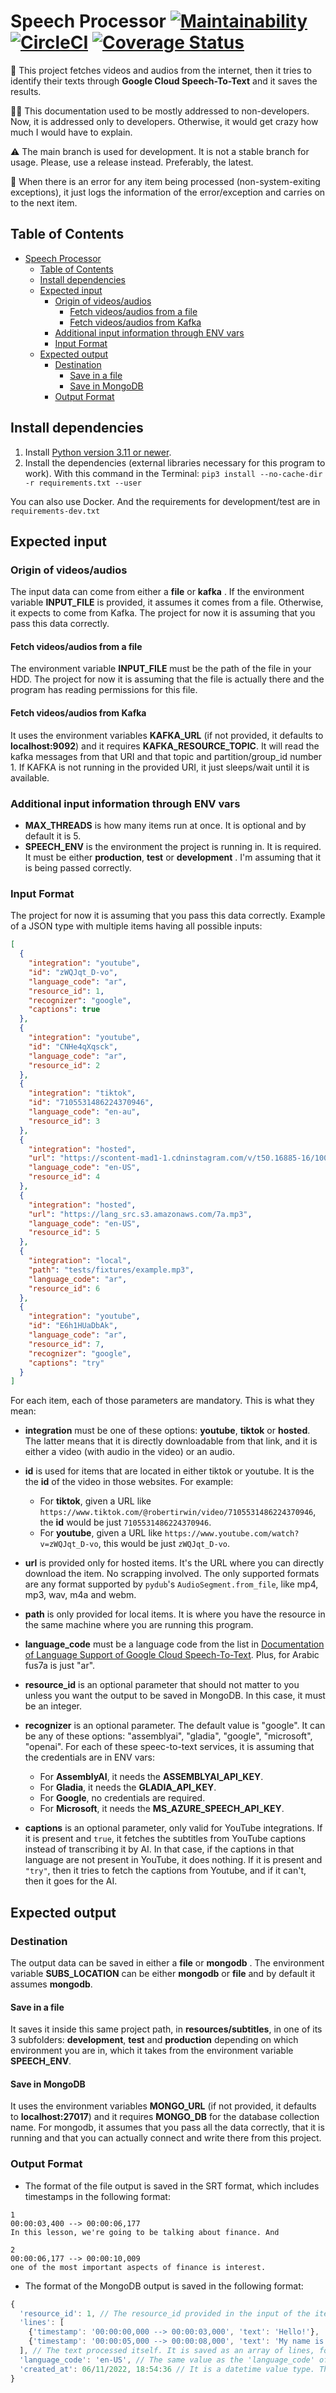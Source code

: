 # Speech Processor [![Maintainability](https://api.codeclimate.com/v1/badges/152b7d7c3208b39b8b0a/maintainability)](https://codeclimate.com/github/Martouta/speech_processor/maintainability) [![CircleCI](https://circleci.com/gh/Martouta/speech_processor.svg?style=svg)](https://app.circleci.com/pipelines/github/Martouta/speech_processor) [![Coverage Status](https://coveralls.io/repos/github/Martouta/speech_processor/badge.svg?branch=main)](https://coveralls.io/github/Martouta/speech_processor?branch=main)

📗 This project fetches videos and audios from the internet, then it tries to identify their texts through __Google Cloud Speech-To-Text__ and it saves the results.

🧑‍💻 This documentation used to be mostly addressed to non-developers. Now, it is addressed only to developers. Otherwise, it would get crazy how much I would have to explain.

⚠️ The main branch is used for development. It is not a stable branch for usage.
Please, use a release instead. Preferably, the latest.

🐞 When there is an error for any item being processed (non-system-exiting exceptions), it just logs the information of the error/exception and carries on to the next item.

## Table of Contents

- [Speech Processor](#speech-processor)
  - [Table of Contents](#table-of-contents)
  - [Install dependencies](#install-dependencies)
  - [Expected input](#expected-input)
    - [Origin of videos/audios](#origin-of-videos-audios)
      - [Fetch videos/audios from a file](#fetch-videos-audios-from-a-file)
      - [Fetch videos/audios from Kafka](#fetch-videos-audios-from-kafka)
    - [Additional input information through ENV vars](#additional-input-information-through-env-vars)
    - [Input Format](#input-format)
  - [Expected output](#expected-output)
    - [Destination](#destination)
      - [Save in a file](#save-in-a-file)
      - [Save in MongoDB](#save-in-mongodb)
    - [Output Format](#output-format)

## Install dependencies

1. Install [Python version 3.11 or newer](https://www.python.org/downloads/).
2. Install the dependencies (external libraries necessary for this program to work). With this command in the Terminal:
`pip3 install --no-cache-dir -r requirements.txt --user`

You can also use Docker. And the requirements for development/test are in `requirements-dev.txt`

## Expected input

### Origin of videos/audios

The input data can come from either a __file__ or __kafka__ . If the environment variable __INPUT_FILE__ is provided, it assumes it comes from a file. Otherwise, it expects to come from Kafka.
The project for now it is assuming that you pass this data correctly.

#### Fetch videos/audios from a file

The environment variable __INPUT_FILE__ must be the path of the file in your HDD.
The project for now it is assuming that the file is actually there and the program has reading permissions for this file.

#### Fetch videos/audios from Kafka

It uses the environment variables __KAFKA_URL__ (if not provided, it defaults to __localhost:9092__) and it requires __KAFKA_RESOURCE_TOPIC__.
It will read the kafka messages from that URI and that topic and partition/group_id number 1.
If KAFKA is not running in the provided URI, it just sleeps/wait until it is available.

### Additional input information through ENV vars

- __MAX_THREADS__ is how many items run at once. It is optional and by default it is 5.
- __SPEECH_ENV__ is the environment the project is running in. It is required. It must be either __production__, __test__ or __development__ . I'm assuming that it is being passed correctly.

### Input Format

The project for now it is assuming that you pass this data correctly.
Example of a JSON type with multiple items having all possible inputs:

```json
[
  {
    "integration": "youtube",
    "id": "zWQJqt_D-vo",
    "language_code": "ar",
    "resource_id": 1,
    "recognizer": "google",
    "captions": true
  },
  {
    "integration": "youtube",
    "id": "CNHe4qXqsck",
    "language_code": "ar",
    "resource_id": 2
  },
  {
    "integration": "tiktok",
    "id": "7105531486224370946",
    "language_code": "en-au",
    "resource_id": 3
  },
  {
    "integration": "hosted",
    "url": "https://scontent-mad1-1.cdninstagram.com/v/t50.16885-16/10000000_4897336923689152_6953647669213471758_n.mp4?efg=eyJ2ZW5jb2RlX3RhZyI6InZ0c192b2RfdXJsZ2VuLjEyODAuaWd0di5iYXNlbGluZSIsInFlX2dyb3VwcyI6IltcImlnX3dlYl9kZWxpdmVyeV92dHNfb3RmXCJdIn0&_nc_ht=scontent-mad1-1.cdninstagram.com&_nc_cat=104&_nc_ohc=OfiUjon4e6AAX8fa1iX&edm=ALQROFkBAAAA&vs=504042498033080_1629363706&_nc_vs=HBksFQAYJEdJQ1dtQURBa0s0YkdtWVJBQTRrc1pDMlVZQmdidlZCQUFBRhUAAsgBABUAGCRHSS1IaXhDdlJKbUlTdHdLQUNYaDgzbUpqb1JWYnZWQkFBQUYVAgLIAQAoABgAGwGIB3VzZV9vaWwBMRUAACbwmrGErMDmPxUCKAJDMywXQFeRBiTdLxsYEmRhc2hfYmFzZWxpbmVfMV92MREAdewHAA%3D%3D&ccb=7-5&oe=62AC1A5F&oh=00_AT9ijqEfW1SCDHUqt3KK79FNnZmlzE9lqGMEegg35y58VQ&_nc_sid=30a2ef",
    "language_code": "en-US",
    "resource_id": 4
  },
  {
    "integration": "hosted",
    "url": "https://lang_src.s3.amazonaws.com/7a.mp3",
    "language_code": "en-US",
    "resource_id": 5
  },
  {
    "integration": "local",
    "path": "tests/fixtures/example.mp3",
    "language_code": "ar",
    "resource_id": 6
  },
  {
    "integration": "youtube",
    "id": "E6h1HUaDbAk",
    "language_code": "ar",
    "resource_id": 7,
    "recognizer": "google",
    "captions": "try"
  }
]
```

For each item, each of those parameters are mandatory. This is what they mean:

- __integration__ must be one of these options: __youtube__, __tiktok__ or __hosted__. The latter means that it is directly downloadable from that link, and it is either a video (with audio in the video) or an audio.

- __id__ is used for items that are located in either tiktok or youtube. It is the the __id__ of the video in those websites. For example:
  - For __tiktok__, given a URL like `https://www.tiktok.com/@robertirwin/video/7105531486224370946`, the __id__ would be just `7105531486224370946`.
  - For __youtube__, given a URL like `https://www.youtube.com/watch?v=zWQJqt_D-vo`, this would be just `zWQJqt_D-vo`.

- __url__ is provided only for hosted items. It's the URL where you can directly download the item. No scrapping involved. The only supported formats are any format supported by `pydub`'s `AudioSegment.from_file`, like mp4, mp3, wav, m4a and webm.

- __path__ is only provided for local items. It is where you have the resource in the same machine where you are running this program.

- __language_code__ must be a language code from the list in [Documentation of Language Support of Google Cloud Speech-To-Text](https://cloud.google.com/speech-to-text/docs/languages). Plus, for Arabic fus7a is just "ar".

- __resource_id__ is an optional parameter that should not matter to you unless you want the output to be saved in MongoDB. In this case, it must be an integer.

- __recognizer__ is an optional parameter. The default value is "google". It can be any of these options: "assemblyai", "gladia", "google", "microsoft", "openai". For each of these speec-to-text services, it is assuming that the credentials are in ENV vars:
  - For __AssemblyAI__, it needs the __ASSEMBLYAI_API_KEY__.
  - For __Gladia__, it needs the __GLADIA_API_KEY__.
  - For __Google__, no credentials are required.
  - For __Microsoft__, it needs the __MS_AZURE_SPEECH_API_KEY__.

- __captions__ is an optional parameter, only valid for YouTube integrations. If it is present and `true`, it fetches the subtitles from YouTube captions instead of transcribing it by AI. In that case, if the captions in that language are not present in YouTube, it does nothing.
If it is present and `"try"`, then it tries to fetch the captions from Youtube, and if it can't, then it goes for the AI.

## Expected output

### Destination

The output data can be saved in either a __file__ or __mongodb__ .
The environment variable __SUBS_LOCATION__ can be either __mongodb__ or __file__ and by default it assumes __mongodb__.

#### Save in a file

It saves it inside this same project path, in __resources/subtitles__, in one of its 3 subfolders: __development__, __test__ and __production__ depending on which environment you are in, which it takes from the environment variable __SPEECH_ENV__.

#### Save in MongoDB

It uses the environment variables __MONGO_URL__ (if not provided, it defaults to __localhost:27017__) and it requires __MONGO_DB__ for the database collection name.
For mongodb, it assumes that you pass all the data correctly, that it is running and that you can actually connect and write there from this project.

### Output Format

- The format of the file output is saved in the SRT format, which includes timestamps in the following format:

```srt
1
00:00:03,400 --> 00:00:06,177
In this lesson, we're going to be talking about finance. And

2
00:00:06,177 --> 00:00:10,009
one of the most important aspects of finance is interest.

```

- The format of the MongoDB output is saved in the following format:

```javascript
{
  'resource_id': 1, // The resource_id provided in the input of the item. If not provided, it default to -1.
  'lines': [
    {'timestamp': '00:00:00,000 --> 00:00:03,000', 'text': 'Hello!'},
    {'timestamp': '00:00:05,000 --> 00:00:08,000', 'text': 'My name is Marta'}
  ], // The text processed itself. It is saved as an array of lines, for each line the text and the timestamps (start and end of the line). The lines are sorted by the timestamps (in the same order as in the resource).
  'language_code': 'en-US', // The same value as the 'language_code' of the input given for this item.
  'created_at': 06/11/2022, 18:54:36 // It is a datetime value type. The current datetime (in UTC) at the moment the text is saved.
}
```
